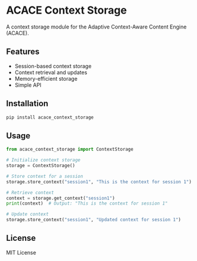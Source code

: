 # ACACE Context Storage

A context storage module for the Adaptive Context-Aware Content Engine (ACACE).

## Features

- Session-based context storage
- Context retrieval and updates
- Memory-efficient storage
- Simple API

## Installation

```bash
pip install acace_context_storage
```

## Usage

```python
from acace_context_storage import ContextStorage

# Initialize context storage
storage = ContextStorage()

# Store context for a session
storage.store_context("session1", "This is the context for session 1")

# Retrieve context
context = storage.get_context("session1")
print(context)  # Output: "This is the context for session 1"

# Update context
storage.store_context("session1", "Updated context for session 1")
```

## License

MIT License 